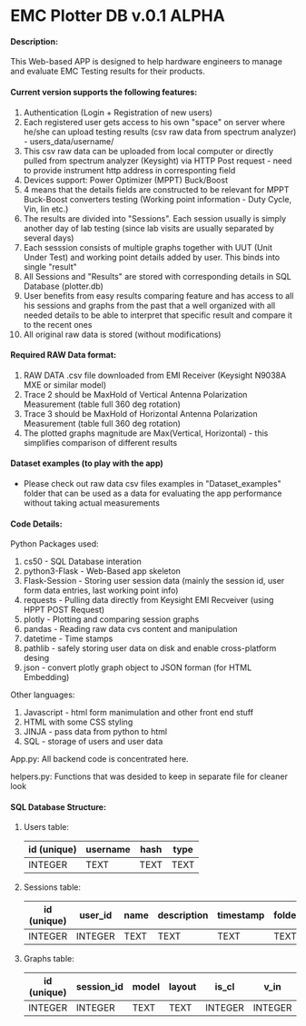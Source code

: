 # EMC Plotter DB v.0.1 ALPHA

#### Description:
This Web-based APP is designed to help hardware engineers to manage and evaluate EMC Testing results for their products. 



#### Current version supports the following features:
1. Authentication (Login + Registration of new users)
2. Each registered user gets access to his own "space" on server where he/she can upload testing results (csv raw data from spectrum analyzer) - users_data/username/
3. This csv raw data can be uploaded from local computer or directly pulled from spectrum analyzer (Keysight) via HTTP Post request - need to provide instrument http address in corresponting field
4. Devices support: Power Optimizer (MPPT) Buck/Boost
5. 4 means that the details fields are constructed to be relevant for MPPT Buck-Boost converters testing (Working point information - Duty Cycle, Vin, Iin etc.)
5. The results are divided into "Sessions". Each session usually is simply another day of lab testing (since lab visits are usually separated by several days)
6. Each sesssion consists of multiple graphs together with UUT (Unit Under Test) and working point details added by user. This binds into single "result"
7. All Sessions and "Results" are stored with corresponding details in SQL Database (plotter.db) 
8. User benefits from easy results comparing feature and has access to all his sessions and graphs from the past that a well organized with all needed details to be able to interpret that specific result and compare it to the recent ones
9. All original raw data is stored (without modifications)


#### Required RAW Data format:
1. RAW DATA .csv file downloaded from EMI Receiver (Keysight N9038A MXE or similar model)
2. Trace 2 should be MaxHold of Vertical Antenna Polarization Measurement (table full 360 deg rotation)
3. Trace 3 should be MaxHold of Horizontal Antenna Polarization Measurement (table full 360 deg rotation)
4. The plotted graphs magnitude are Max(Vertical, Horizontal) - this simplifies comparison of different results

#### Dataset examples (to play with the app)
 - Please check out raw data csv files examples in "Dataset_examples" folder that can be used as a data for evaluating the app performance without taking actual measurements

#### Code Details:
Python Packages used:
1. cs50 - SQL Database interation
2. python3-Flask - Web-Based app skeleton
3. Flask-Session - Storing user session data (mainly the session id, user form data entries, last working point info)
4. requests - Pulling data directly from Keysight EMI Recveiver (using HPPT POST Request)
5. plotly - Plotting and comparing session graphs
6. pandas - Reading raw data cvs content and manipulation
7. datetime - Time stamps
8. pathlib - safely storing user data on disk and enable cross-platform desing
9. json - convert plotly graph object to JSON forman (for HTML Embedding)

Other languages:
1. Javascript - html form manimulation and other front end stuff
2. HTML with some CSS styling
3. JINJA - pass data from python to html
4. SQL - storage of users and user data

App.py:
    All backend code is concentrated here. 

helpers.py:
    Functions that was desided to keep in separate file for cleaner look

#### SQL Database Structure:
1. Users table:

    | id (unique) | username | hash | type |
    | ---         | ---      | ---  | ---  |
    | INTEGER     | TEXT     | TEXT | TEXT |

2. Sessions table:
    
    | id (unique) | user_id | name | description | timestamp | folder |
    | ---         | ---     | ---  | ---         | ---       | ---    |
    | INTEGER     | INTEGER | TEXT | TEXT        | TEXT      | TEXT   |
 

3. Graphs table:
    
    | id (unique) | session_id | model | layout | is_cl   | v_in    | v_out   | i_in  | i_load | dc    | power   | mode | comment | filename | timestamp | is_final |
    |     ---     | ---        | ---   | ---    | ---     | ---     | ---     | ---   | ---    | ---   | ---     | ---  | ---     | ---      | ---       | --- |
    | INTEGER     | INTEGER    | TEXT  | TEXT   | INTEGER | INTEGER | INTEGER | FLOAT | FLOAT  | FLOAT | INTEGER | TEXT | TEXT    | TEXT     |           | INTEGER  |



